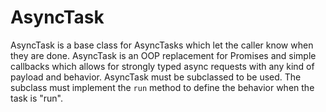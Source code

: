 # AsyncTask
AsyncTask is a base class for AsyncTasks which let the caller know when they are done. AsyncTask is an OOP replacement for Promises and simple callbacks which allows for strongly typed async requests with any kind of payload and behavior. AsyncTask must be subclassed to be used. The subclass must implement the `run` method to define the behavior when the task is "run".